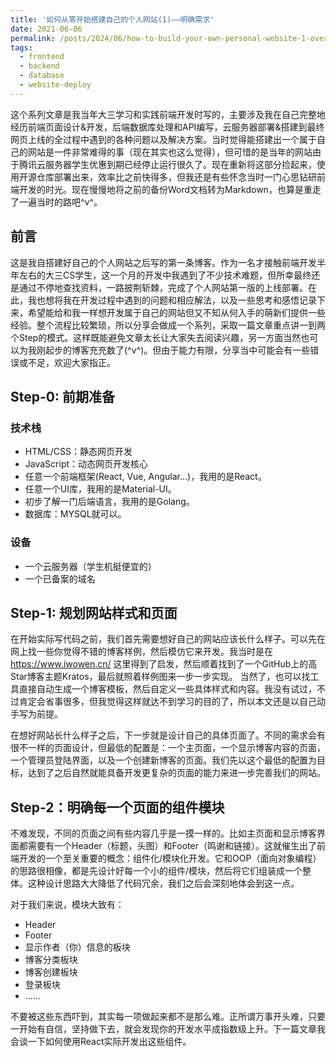 ```yaml
---
title: '如何从零开始搭建自己的个人网站(1)——明确需求'
date: 2021-06-06
permalink: /posts/2024/06/how-to-build-your-own-personal-website-1-overview/
tags:
  - frontend
  - backend
  - database
  - website-deploy
---
```


这个系列文章是我当年大三学习和实践前端开发时写的，主要涉及我在自己完整地经历前端页面设计&开发，后端数据库处理和API编写，云服务器部署&搭建到最终网页上线的全过程中遇到的各种问题以及解决方案。当时觉得能搭建出一个属于自己的网站是一件非常难得的事（现在其实也这么觉得），但可惜的是当年的网站由于腾讯云服务器学生优惠到期已经停止运行很久了。现在重新将这部分捡起来，使用开源仓库部署出来，效率比之前快得多，但我还是有些怀念当时一门心思钻研前端开发的时光。现在慢慢地将之前的备份Word文档转为Markdown，也算是重走了一遍当时的路吧^v^。

## 前言

这是我自搭建好自己的个人网站之后写的第一条博客。作为一名才接触前端开发半年左右的大三CS学生，这一个月的开发中我遇到了不少技术难题，但所幸最终还是通过不停地查找资料，一路披荆斩棘，完成了个人网站第一版的上线部署。在此，我也想将我在开发过程中遇到的问题和相应解法，以及一些思考和感悟记录下来，希望能给和我一样想开发属于自己的网站但又不知从何入手的萌新们提供一些经验。整个流程比较繁琐，所以分享会做成一个系列，采取一篇文章重点讲一到两个Step的模式。这样既能避免文章太长让大家失去阅读兴趣，另一方面当然也可以为我刚起步的博客充充数了(^v^)。但由于能力有限，分享当中可能会有一些错误或不足，欢迎大家指正。

## Step-0: 前期准备

### 技术栈
* HTML/CSS：静态网页开发
* JavaScript：动态网页开发核心
* 任意一个前端框架(React, Vue, Angular...)，我用的是React。
* 任意一个UI库，我用的是Material-UI。
* 初步了解一门后端语言，我用的是Golang。
* 数据库：MYSQL就可以。

### 设备
* 一个云服务器（学生机挺便宜的）
* 一个已备案的域名

## Step-1: 规划网站样式和页面

在开始实际写代码之前，我们首先需要想好自己的网站应该长什么样子。可以先在网上找一些你觉得不错的博客样例，然后模仿它来开发。我当时是在 https://www.iwowen.cn/ 这里得到了启发，然后顺着找到了一个GitHub上的高Star博客主题Kratos，最后就照着样例图来一步一步实现。
当然了，也可以找工具直接自动生成一个博客模板，然后自定义一些具体样式和内容。我没有试过，不过肯定会省事很多，但我觉得这样就达不到学习的目的了，所以本文还是以自己动手写为前提。

在想好网站长什么样子之后，下一步就是设计自己的具体页面了。不同的需求会有很不一样的页面设计，但最低的配置是：一个主页面，一个显示博客内容的页面，一个管理员登陆界面，以及一个创建新博客的页面。我们先以这个最低的配置为目标，达到了之后自然就能具备开发更复杂的页面的能力来进一步完善我们的网站。

## Step-2：明确每一个页面的组件模块

不难发现，不同的页面之间有些内容几乎是一摸一样的。比如主页面和显示博客界面都需要有一个Header（标题，头图）和Footer（鸣谢和链接）。这就催生出了前端开发的一个至关重要的概念：组件化/模块化开发。它和OOP（面向对象编程）的思路很相像，都是先设计好每一个小的组件/模块，然后将它们组装成一个整体。这种设计思路大大降低了代码冗余，我们之后会深刻地体会到这一点。

对于我们来说，模块大致有：
* Header
* Footer
* 显示作者（你）信息的板块
* 博客分类板块
* 博客创建板块
* 登录板块
* ......

不要被这些东西吓到，其实每一项做起来都不是那么难。正所谓万事开头难，只要一开始有自信，坚持做下去，就会发现你的开发水平成指数级上升。下一篇文章我会谈一下如何使用React实际开发出这些组件。
